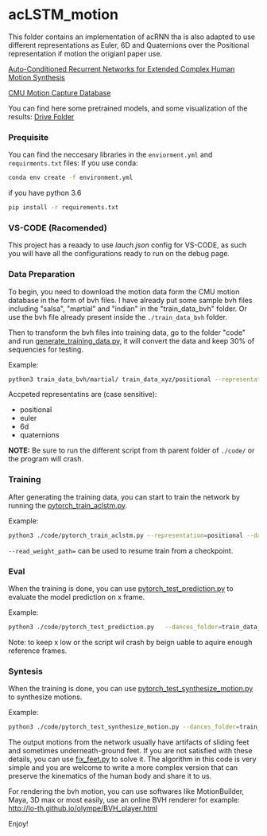 # acLSTM_motion
This folder contains an implementation of acRNN tha is also adapted to use different representations as Euler, 6D and Quaternions over the Positional representation if motion the origianl paper use.

[Auto-Conditioned Recurrent Networks for Extended Complex Human Motion Synthesis](https://arxiv.org/abs/1707.05363)

[CMU Motion Capture Database](http://mocap.cs.cmu.edu/)

You can find here some pretrained models, and some visualization of the results: [Drive Folder](https://drive.google.com/drive/folders/1JfhW0OaYJZGgJEH7siPrV4vnqBNskqpi?usp=share_link)


### Prequisite

You can find the neccesary libraries in the `enviorment.yml` and `requirments.txt` files:
If you use conda:
```bash
conda env create -f environment.yml
```
if you have python 3.6 
```bash
pip install -r requirements.txt
```

### VS-CODE (Racomended)
This project has a reaady to use *lauch.json* config for VS-CODE, as such you will have all the configurations ready to run on the debug page.

### Data Preparation

To begin, you need to download the motion data form the CMU motion database in the form of bvh files. I have already put some sample bvh files including "salsa", "martial" and "indian" in the "train_data_bvh" folder. Or use the bvh file already present inside the `./train_data_bvh` folder.

Then to transform the bvh files into training data, go to the folder "code" and run [generate_training_data.py](code/generate_training_data.py), it will convert the data and keep 30% of sequencies for testing.

Example:
```bash 
python3 train_data_bvh/martial/ train_data_xyz/positional --representation=positional
```
Accpeted representatins are (case sensitive):
* positional
* euler
* 6d
* quaternions

**NOTE:** Be sure to run the different script from th parent folder of `./code/` or the program will crash.

### Training

After generating the training data, you can start to train the network by running the [pytorch_train_aclstm.py](code/pytorch_train_aclstm.py). 

Example:
```bash 
python3 ./code/pytorch_train_aclstm.py --representation=positional --dances_folder=train_data_xyz/positional/ --write_weight_folder=run/postitional/weigths/ --write_bvh_motion_folder=runs/positional/bvh/ --dance_frame_rate=120 --batch_size=32 --epochs=50000--representation=positional
```
```--read_weight_path=``` can be used to resume train from a checkpoint.

### Eval
When the training is done, you can use [pytorch_test_prediction.py](code/pytorch_test_prediction.py) to evaluate the model prediction on x frame. 

Example:
```bash 
python3 ./code/pytorch_test_prediction.py   --dances_folder=train_data_xyz/positional/test/ --read_weight_path=runs/positional/weigths/0025000.weight --out_folder=eval/positional/ --dance_frame_rate=120 --dances_test_size=10 --representation=positional
```

Note: to keep x low or the script wil crash by beign uable to aquire enough reference frames.

### Syntesis

When the training is done, you can use [pytorch_test_synthesize_motion.py](code/pytorch_test_synthesize_motion.py) to synthesize motions.

Example:
```bash 
python3 ./code/pytorch_test_synthesize_motion.py --dances_folder=train_data_xyz/positional/test/ --read_weight_path=runs/positional/weigths/0025000.weight --write_bvh_motion_folder=eval/positional/bvh/ --dance_frame_rate=120 --dances_test_size=10 -representation=positional
```

The output motions from the network usually have artifacts of sliding feet and sometimes underneath-ground feet. If you are not satisfied with these details, you can use [fix_feet.py](code/fix_feet.py) to solve it. The algorithm in this code is very simple and you are welcome to write a more complex version that can preserve the kinematics of the human body and share it to us.

For rendering the bvh motion, you can use softwares like MotionBuilder, Maya, 3D max or most easily, use an online BVH renderer for example:
http://lo-th.github.io/olympe/BVH_player.html 



Enjoy!
